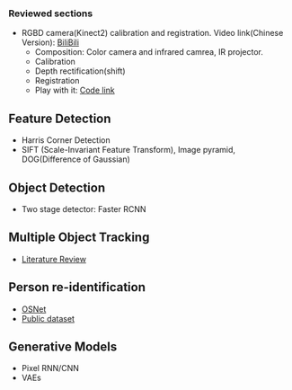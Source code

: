 ### Reviewed sections
 + RGBD camera(Kinect2) calibration and registration. Video link(Chinese Version): [BiliBili](https://www.bilibili.com/video/av78512142?from=search&seid=4656940909798198462) 
 	+ Composition: Color camera and infrared camrea, IR projector.
 	+ Calibration
 	+ Depth rectification(shift)
 	+ Registration
 	+ Play with it: [Code link](https://github.com/code-iai/iai_kinect2)

## Feature Detection
+ Harris Corner Detection
+ SIFT (Scale-Invariant Feature Transform), Image pyramid, DOG(Difference of Gaussian)

## Object Detection
+ Two stage detector: Faster RCNN

## Multiple Object Tracking
+ [Literature Review](https://arxiv.org/pdf/1409.7618.pdf)

## Person re-identification
+ [OSNet](https://arxiv.org/pdf/1905.00953.pdf)
+ [Public dataset](https://robustsystems.coe.neu.edu/sites/robustsystems.coe.neu.edu/files/systems/projectpages/reiddataset.html)


## Generative Models
+ Pixel RNN/CNN
+ VAEs